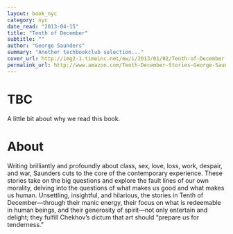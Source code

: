 ```yaml
---
layout: book_nyc
category: nyc
date_read: "2013-04-15"
title: "Tenth of December"
subtitle: ""
author: "George Saunders"
summary: "Another techbookclub selection..."
cover_url: http://img2-1.timeinc.net/ew/i/2013/01/02/Tenth-of-December.jpg
permalink_url: http://www.amazon.com/Tenth-December-Stories-George-Saunders/dp/0812993802/
---
```


# TBC
A little bit about why we read this book.

# About
Writing brilliantly and profoundly about class, sex, love, loss, work, despair, and war, Saunders cuts to the core of the contemporary experience. These stories take on the big questions and explore the fault lines of our own morality, delving into the questions of what makes us good and what makes us human. Unsettling, insightful, and hilarious, the stories in Tenth of December—through their manic energy, their focus on what is redeemable in human beings, and their generosity of spirit—not only entertain and delight; they fulfill Chekhov’s dictum that art should “prepare us for tenderness.”
